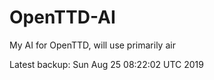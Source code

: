 # OpenTTD-AI
My AI for OpenTTD, will use primarily air

Latest backup: Sun Aug 25 08:22:02 UTC 2019
